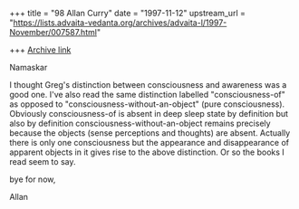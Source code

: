 +++
title = "98 Allan Curry"
date = "1997-11-12"
upstream_url = "https://lists.advaita-vedanta.org/archives/advaita-l/1997-November/007587.html"

+++
[Archive link](https://lists.advaita-vedanta.org/archives/advaita-l/1997-November/007587.html)

Namaskar

I thought Greg's distinction between consciousness and awareness was a good
one. I've also read the same distinction labelled "consciousness-of" as
opposed to "consciousness-without-an-object" (pure consciousness).
Obviously consciousness-of is absent in deep sleep state by definition but
also by definition consciousness-without-an-object remains precisely
because the objects (sense perceptions and thoughts) are absent. Actually
there is only one consciousness but the appearance and disappearance of
apparent objects in it gives rise to the above distinction.  Or so the
books I read seem to say.

bye for now,

Allan

